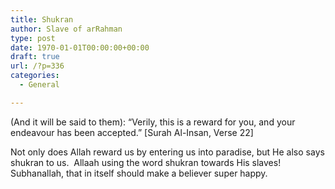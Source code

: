 ```yaml
---
title: Shukran
author: Slave of arRahman
type: post
date: 1970-01-01T00:00:00+00:00
draft: true
url: /?p=336
categories:
  - General

---
```

(And it will be said to them): &#8220;Verily, this is a reward for you, and your endeavour has been accepted.&#8221; [Surah Al-Insan, Verse 22]

Not only does Allah reward us by entering us into paradise, but He also says shukran to us.  Allaah using the word shukran towards His slaves!  Subhanallah, that in itself should make a believer super happy.
